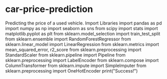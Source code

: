 # car-price-prediction
Predicting the price of a used vehicle.
Import Libraries
import pandas as pd
import numpy as np
import seaborn as sns
from scipy import stats
import matplotlib.pyplot as plt
from sklearn.model_selection import train_test_split
from sklearn.ensemble import RandomForestRegressor
from sklearn.linear_model import LinearRegression
from sklearn.metrics import mean_squared_error, r2_score
from sklearn.preprocessing import StandardScaler
from sklearn.pipeline import Pipeline
from sklearn.preprocessing import LabelEncoder
from sklearn.compose import ColumnTransformer
from sklearn.impute import SimpleImputer
from sklearn.preprocessing import OneHotEncoder
print("Success!")
